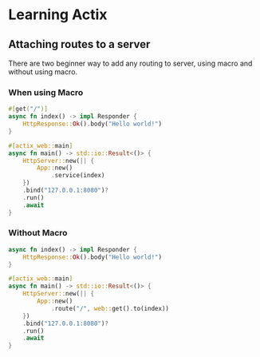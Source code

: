 # Learning Actix

## Attaching routes to a server

There are two beginner way to add any routing to server, using macro and without using macro.

### When using Macro
```rust
#[get("/")]
async fn index() -> impl Responder {
    HttpResponse::Ok().body("Hello world!")
}

#[actix_web::main]
async fn main() -> std::io::Result<()> {
    HttpServer::new(|| {
        App::new()
            .service(index)
    })
    .bind("127.0.0.1:8080")?
    .run()
    .await
}
```

### Without Macro
```rust
async fn index() -> impl Responder {
    HttpResponse::Ok().body("Hello world!")
}

#[actix_web::main]
async fn main() -> std::io::Result<()> {
    HttpServer::new(|| {
        App::new()
            .route("/", web::get().to(index))
    })
    .bind("127.0.0.1:8080")?
    .run()
    .await
}
```
